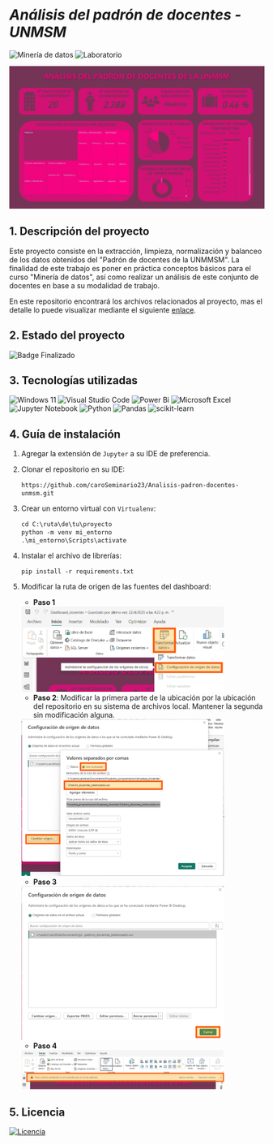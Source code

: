 # *Análisis del padrón de docentes - UNMSM*
![Minería de datos](https://img.shields.io/badge/Minería%20de%20Datos-38BCAC)
![Laboratorio](https://img.shields.io/badge/Laboratorio-50BC38)

![Dashboard final](Dashboard_docentes.jpg)

## 1. Descripción del proyecto
Este proyecto consiste en la extracción, limpieza, normalización y balanceo de los datos obtenidos del "Padrón de docentes de la UNMMSM". La finalidad de este trabajo es poner en práctica conceptos básicos para el curso "Minería de datos", así como realizar un análisis de este conjunto de docentes en base a su
modalidad de trabajo.

En este repositorio encontrará los archivos relacionados al proyecto, mas el detalle lo puede visualizar mediante el siguiente [enlace](https://www.notion.so/MD-Preprocesamiento-de-datos-1d6d0fe6d6cb80c8807fd5f6a76d420e?pvs=4).

## 2. Estado del proyecto
![Badge Finalizado](https://img.shields.io/badge/STATUS-FINALIZADO-green)

## 3. Tecnologías utilizadas
![Windows 11](https://img.shields.io/badge/Windows%2011-%230079d5.svg?style=for-the-badge&logo=Windows%2011&logoColor=white)
![Visual Studio Code](https://img.shields.io/badge/Visual%20Studio%20Code-0078d7.svg?style=for-the-badge&logo=visual-studio-code&logoColor=white)
![Power Bi](https://img.shields.io/badge/power_bi-F2C811?style=for-the-badge&logo=powerbi&logoColor=black)
![Microsoft Excel](https://img.shields.io/badge/Microsoft_Excel-217346?style=for-the-badge&logo=microsoft-excel&logoColor=white)
![Jupyter Notebook](https://img.shields.io/badge/jupyter-%23FA0F00.svg?style=for-the-badge&logo=jupyter&logoColor=white)
![Python](https://img.shields.io/badge/python-3670A0?style=for-the-badge&logo=python&logoColor=ffdd54)
![Pandas](https://img.shields.io/badge/pandas-%23150458.svg?style=for-the-badge&logo=pandas&logoColor=white)
![scikit-learn](https://img.shields.io/badge/scikit--learn-%23F7931E.svg?style=for-the-badge&logo=scikit-learn&logoColor=white)

## 4. Guía de instalación
1. Agregar la extensión de ```Jupyter``` a su IDE de preferencia.

2. Clonar el repositorio en su IDE:
    ```
    https://github.com/caroSeminario23/Analisis-padron-docentes-unmsm.git
    ```

2. Crear un entorno virtual con ```Virtualenv```:
    ```
    cd C:\ruta\de\tu\proyecto
    python -m venv mi_entorno
    .\mi_entorno\Scripts\activate
    ```

3. Instalar el archivo de librerías:
    ```
    pip install -r requirements.txt
    ```

4. Modificar la ruta de origen de las fuentes del dashboard:
    - **Paso 1**  
    <img src="images/Origen_1.png" alt="Paso 1" width="400">

    - **Paso 2**: Modificar la primera parte de la ubicación por la ubicación del repositorio en su sistema de archivos local. Mantener la segunda sin modificación alguna.  
    <img src="images/Origen_2.png" alt="Paso 2" width="400">

    - **Paso 3**  
    <img src="images/Origen_3.png" alt="Paso 3" width="400">

    - **Paso 4**  
    <img src="images/Origen_4.png" alt="Paso 4" width="400">

## 5. Licencia
[![Licencia](https://img.shields.io/github/license/Ileriayo/markdown-badges?style=for-the-badge)](./LICENSE)